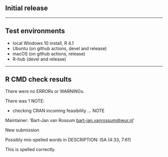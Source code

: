 ## Initial release

----

## Test environments

* local Windows 10 install, R 4.1
* Ubuntu (on github actions, devel and release)
* macOS (on github actions, release)
* R-hub (devel and release)

----

## R CMD check results

There were no ERRORs or WARNINGs.

There was 1 NOTE:

* checking CRAN incoming feasibility ... NOTE

Maintainer: 'Bart-Jan van Rossum <bart-jan.vanrossum@wur.nl>'

New submission

Possibly mis-spelled words in DESCRIPTION:
  ISA (4:33, 7:61)
  
This is spelled correctly.
  
  
